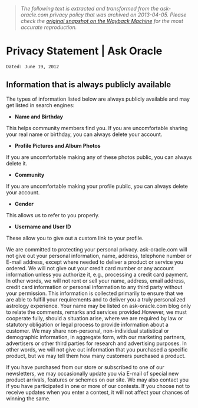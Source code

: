 > *The following text is extracted and transformed from the ask-oracle.com privacy policy that was archived on 2013-04-05. Please check the [original snapshot on the Wayback Machine](https://web.archive.org/web/20130405070935id_/http%3A//www.ask-oracle.com/privacy-statement) for the most accurate reproduction.*

# Privacy Statement | Ask Oracle


    Dated: June 19, 2012

## Information that is always publicly available

The types of information listed below are always publicly available and may get listed in search engines:

  * **Name and Birthday**

This helps community members find you. If you are uncomfortable sharing your real name or birthday, you can always delete your account.

  * **Profile Pictures and Album Photos**

If you are uncomfortable making any of these photos public, you can always delete it.

  * **Community**

If you are uncomfortable making your profile public, you can always delete your account.

  * **Gender**

This allows us to refer to you properly.

  * **Username and User ID**

These allow you to give out a custom link to your profile.




We are committed to protecting your personal privacy. ask-oracle.com will not give out your personal information, name, address, telephone number or E-mail address, except where needed to deliver a product or service you ordered. We will not give out your credit card number or any account information unless you authorize it, e.g., processing a credit card payment. In other words, we will not rent or sell your name, address, email address, credit card information or personal information to any third party without your permission. This information is collected primarily to ensure that we are able to fulfill your requirements and to deliver you a truly personalized astrology experience. Your name may be listed on ask-oracle.com blog only to relate the comments, remarks and services provided.However, we must cooperate fully, should a situation arise, where we are required by law or statutory obligation or legal process to provide information about a customer. We may share non-personal, non-individual statistical or demographic information, in aggregate form, with our marketing partners, advertisers or other third parties for research and advertising purposes. In other words, we will not give out information that you purchased a specific product, but we may tell them how many customers purchased a product.

If you have purchased from our store or subscribed to one of our newsletters, we may occasionally update you via E-mail of special new product arrivals, features or schemes on our site. We may also contact you if you have participated in one or more of our contests. If you choose not to receive updates when you enter a contest, it will not affect your chances of winning the same.

